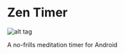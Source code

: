 Zen Timer
=========

![alt tag](http://www.wtfpl.net/wp-content/uploads/2012/12/wtfpl-badge-1.png)

A no-frills meditation timer for Android
